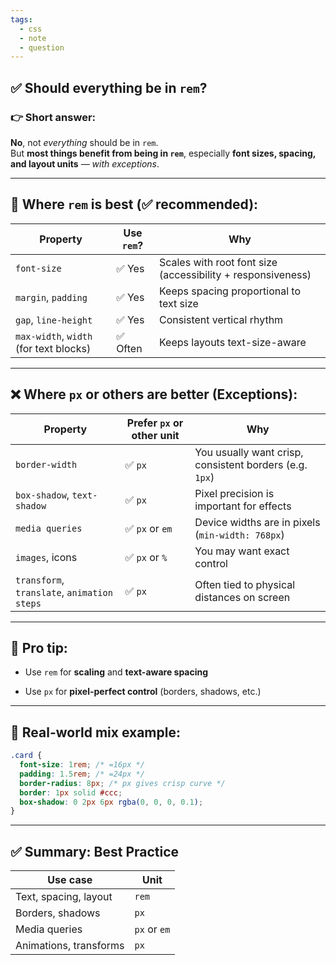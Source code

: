 ```yaml
---
tags:
  - css
  - note
  - question
---
```


## ✅ Should everything be in `rem`?

### 👉 **Short answer:**

**No**, not _everything_ should be in `rem`.  
But **most things benefit from being in `rem`**, especially **font sizes, spacing, and layout units** — _with exceptions_.

---

## 🧱 Where `rem` is best (✅ recommended):

|Property|Use `rem`?|Why|
|---|---|---|
|`font-size`|✅ Yes|Scales with root font size (accessibility + responsiveness)|
|`margin`, `padding`|✅ Yes|Keeps spacing proportional to text size|
|`gap`, `line-height`|✅ Yes|Consistent vertical rhythm|
|`max-width`, `width` (for text blocks)|✅ Often|Keeps layouts text-size-aware|

---

## ❌ Where `px` or others are better (Exceptions):

|Property|Prefer `px` or other unit|Why|
|---|---|---|
|`border-width`|✅ `px`|You usually want crisp, consistent borders (e.g. `1px`)|
|`box-shadow`, `text-shadow`|✅ `px`|Pixel precision is important for effects|
|`media queries`|✅ `px` or `em`|Device widths are in pixels (`min-width: 768px`)|
|`images`, icons|✅ `px` or `%`|You may want exact control|
|`transform`, `translate`, `animation steps`|✅ `px`|Often tied to physical distances on screen|

---

## 🧠 Pro tip:

- Use `rem` for **scaling** and **text-aware spacing**
    
- Use `px` for **pixel-perfect control** (borders, shadows, etc.)
    

---

## 🧪 Real-world mix example:

```css
.card {
  font-size: 1rem; /* =16px */
  padding: 1.5rem; /* =24px */
  border-radius: 8px; /* px gives crisp curve */
  border: 1px solid #ccc;
  box-shadow: 0 2px 6px rgba(0, 0, 0, 0.1);
}
```

---

## ✅ Summary: Best Practice

|Use case|Unit|
|---|---|
|Text, spacing, layout|`rem`|
|Borders, shadows|`px`|
|Media queries|`px` or `em`|
|Animations, transforms|`px`|
